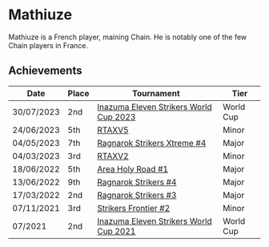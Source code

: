 # Mathiuze

Mathiuze is a French player, maining Chain. He is notably one of the few
Chain players in France.

## Achievements

| Date | Place | Tournament | Tier |
| - | - | - | - |
| 30/07/2023 | 2nd | [Inazuma Eleven Strikers World Cup 2023](../tournaments/worldcup23.md) | World Cup |
| 24/06/2023 | 5th | [RTAXV5](../../tournaments/rtaxv/rtaxv5.md) | Minor |
| 04/05/2023 | 7th | [Ragnarok Strikers Xtreme #4](../../tournaments/ragna/ragnax4.md) | Major |
| 04/03/2023 | 3rd | [RTAXV2](../../tournaments/rtaxv/rtaxv2.md) | Minor |
| 18/06/2022 | 5th | [Area Holy Road #1](../../tournaments/misc/holyroad1.md) | Major |
| 13/06/2022 | 9th | [Ragnarok Strikers #4](../../tournaments/ragna/ragna4.md) | Major |
| 17/03/2022 | 2nd | [Ragnarok Strikers #3](../../tournaments/ragna/ragna3.md) | Major |
| 07/11/2021 | 3rd | [Strikers Frontier #2](../../tournaments/sf/sf2.md) | Minor |
| 07/2021 | 2nd | [Inazuma Eleven Strikers World Cup 2021](../tournaments/worldcup21.md) | World Cup |
